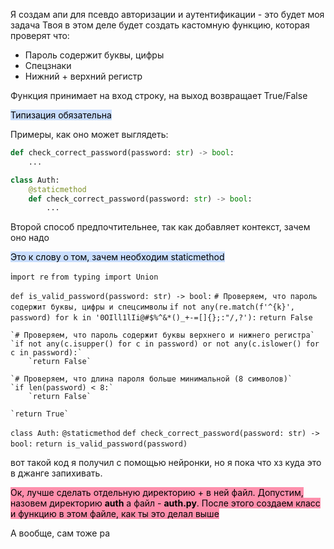 
Я создам апи для псевдо авторизации и аутентификации - это будет моя задача 
Твоя в этом деле будет создать кастомную функцию, которая проверят что: 
- Пароль содержит буквы, цифры
- Спецзнаки
- Нижний + верхний регистр

Функция принимает на вход строку, на выход возвращает True/False 

<mark style="background: #ADCCFFA6;">Типизация обязательна</mark>


Примеры, как оно может выглядеть: 

```python
def check_correct_password(password: str) -> bool:
	...
```

```python
class Auth:
	@staticmethod
	def check_correct_password(password: str) -> bool:
		...
```

Второй способ предпочтительнее, так как добавляет контекст, зачем оно надо

<mark style="background: #ADCCFFA6;">Это к слову о том, зачем необходим staticmethod</mark>

i`mport re`
`from typing import Union`

`def is_valid_password(password: str) -> bool:`
    `# Проверяем, что пароль содержит буквы, цифры и спецсимволы`
    `if not any(re.match(f'^{k}', password) for k in '0OIll1lIi@#$%^&*()_+-=[]{};:"/,?'):`
        `return False`

    `# Проверяем, что пароль содержит буквы верхнего и нижнего регистра`
    `if not any(c.isupper() for c in password) or not any(c.islower() for c in password):`
        `return False`

    `# Проверяем, что длина пароля больше минимальной (8 символов)`
    `if len(password) < 8:`
        `return False`

    `return True`

`class Auth:`
    `@staticmethod`
    `def check_correct_password(password: str) -> bool:`
        `return is_valid_password(password)`


вот такой код я получил с помощью нейронки, но я пока что хз куда это в джанге запихивать.

<mark style="background: #FF5582A6;">Ок, лучше сделать отдельную директорию + в ней файл. Допустим, назовем директорию **auth** а файл - **auth.py**. После этого создаем класс и функцию в этом файле, как ты это делал выше</mark>

А вообще, сам тоже ра